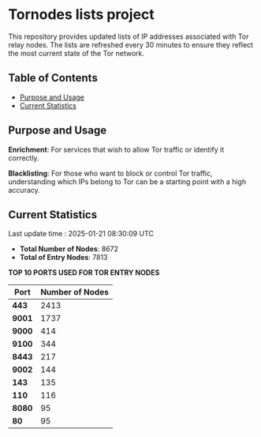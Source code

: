# Tornodes lists project

This repository provides updated lists of IP addresses associated with Tor relay nodes. The lists are refreshed every 30 minutes to ensure they reflect the most current state of the Tor network.

## Table of Contents

- [Purpose and Usage](#purpose-and-usage)
- [Current Statistics](#current-statistics)


## Purpose and Usage

**Enrichment**: For services that wish to allow Tor traffic or identify it correctly.

**Blacklisting**: For those who want to block or control Tor traffic, understanding which IPs belong to Tor can be a starting point with a high accuracy.

## Current Statistics

Last update time : 2025-01-21 08:30:09 UTC

- **Total Number of Nodes**: 8672
- **Total of Entry Nodes**: 7813

**TOP 10 PORTS USED FOR TOR ENTRY NODES**

| **Port** | **Number of Nodes** |
|------|-----------------|
| **443**   | 2413  |
| **9001**   | 1737  |
| **9000**   | 414  |
| **9100**   | 344  |
| **8443**   | 217  |
| **9002**   | 144  |
| **143**   | 135  |
| **110**   | 116  |
| **8080**   | 95  |
| **80**   | 95  |

